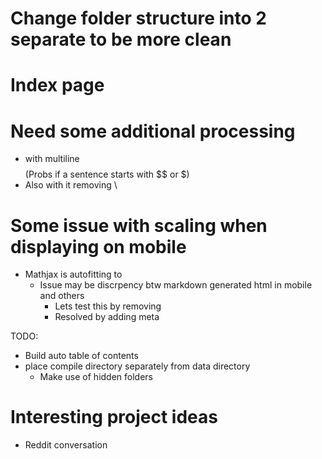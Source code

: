 # Change folder structure into 2 separate to be more clean
# Index page

# Need some additional processing
* with multiline $$ $$ (Probs if a sentence starts with $$ or $)
* Also with it removing \\


# Some issue with scaling when displaying on mobile
* Mathjax is autofitting to 
  * Issue may be discrpency btw markdown generated html in mobile and others
    * Lets test this by removing
    * Resolved by adding meta

TODO:
* Build auto table of contents
* place compile directory separately from data directory
  * Make use of hidden folders

# Interesting project ideas
* Reddit conversation
